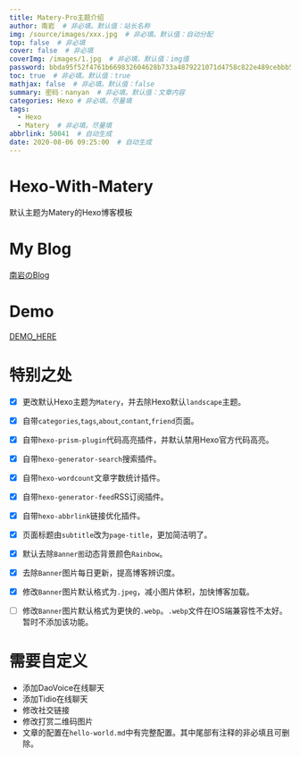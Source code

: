 ```yaml
---
title: Matery-Pro主题介绍
author: 南岩  # 非必填。默认值：站长名称
img: /source/images/xxx.jpg  # 非必填。默认值：自动分配
top: false  # 非必填
cover: false  # 非必填
coverImg: /images/1.jpg  # 非必填。默认值：img值
password: bbda95f52f4761b669832604628b733a4879221071d4758c822e489cebbb5d3bf194a1018686ebd32491b794628dcc7f8a3000d634c14fcf73bd91829efe792a  # 非必填
toc: true  # 非必填。默认值：true
mathjax: false  # 非必填。默认值：false
summary: 密码：nanyan  # 非必填。默认值：文章内容
categories: Hexo # 非必填。尽量填
tags:
  - Hexo
  - Matery  # 非必填。尽量填
abbrlink: 50041  # 自动生成
date: 2020-08-06 09:25:00  # 自动生成
---
```

# Hexo-With-Matery
默认主题为Matery的Hexo博客模板

# My Blog
[南岩のBlog](https://www.yelow.ga/)

# Demo
[DEMO_HERE](https://demo.yelow.ga/)

# 特别之处
- [X] 更改默认Hexo主题为`Matery`，并去除Hexo默认`landscape`主题。
- [X] 自带`categories`,`tags`,`about`,`contant`,`friend`页面。
- [X] 自带`hexo-prism-plugin`代码高亮插件，并默认禁用Hexo官方代码高亮。
- [X] 自带`hexo-generator-search`搜索插件。
- [X] 自带`hexo-wordcount`文章字数统计插件。
- [X] 自带`hexo-generator-feed`RSS订阅插件。
- [X] 自带`hexo-abbrlink`链接优化插件。
- [X] 页面标题由`subtitle`改为`page-title`，更加简洁明了。
- [X] 默认去除`Banner图`动态背景颜色`Rainbow`。
- [X] 去除`Banner`图片每日更新，提高博客辨识度。
- [X] 修改`Banner`图片默认格式为`.jpeg`，减小图片体积，加快博客加载。
- [ ] 修改`Banner`图片默认格式为更快的`.webp`。`.webp`文件在IOS端兼容性不太好。暂时不添加该功能。


# 需要自定义
+ 添加DaoVoice在线聊天
+ 添加Tidio在线聊天
+ 修改社交链接
+ 修改打赏二维码图片
+ 文章的配置在`hello-world.md`中有完整配置。其中尾部有注释的非必填且可删除。
<!--
## Quick Start

### Create a new post

```bash
$ hexo new "My New Post"
```

More info: [Writing](https://hexo.io/docs/writing.html)

### Run server

```bash
$ hexo server
```

More info: [Server](https://hexo.io/docs/server.html)

### Generate static files

```bash
$ hexo generate
```

More info: [Generating](https://hexo.io/docs/generating.html)

### Deploy to remote sites

```bash
$ hexo deploy
```

More info: [Deployment](https://hexo.io/docs/deployment.html)
-->